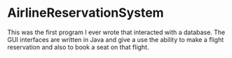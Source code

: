 AirlineReservationSystem
========================

This was the first program I ever wrote that interacted with a database. The GUI interfaces are written in Java and give a use the ability to make a flight reservation and also to book a seat on that flight.